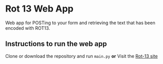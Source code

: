 # Rot 13 Web App #
Web app for POSTing to your form and retrieving the text that has been encoded with ROT13.

## Instructions to run the web app ##
Clone or download the repository and run ```main.py```
**or**
Visit the [Rot-13 site](https://psk-rot13.appspot.com/rot13) 


